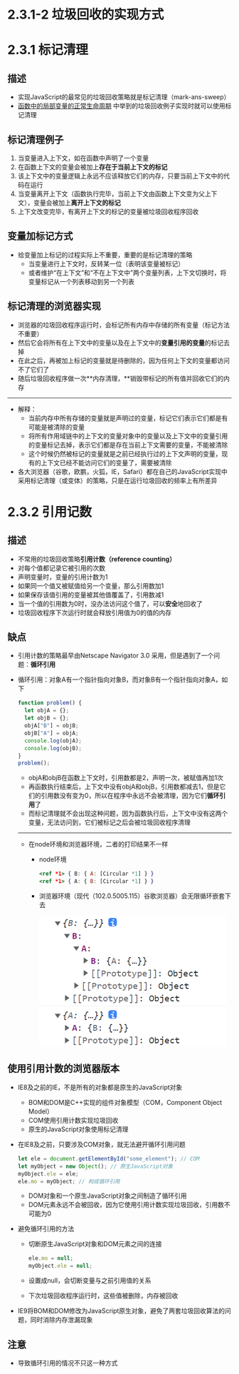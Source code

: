 # 2.3.1-2 垃圾回收的实现方式

# 2.3.1 标记清理

## 描述

- 实现JavaScript的最常见的垃圾回收策略就是标记清理（mark-ans-sweep）
- [函数中的局部变量的正常生命周期](../%E5%8F%98%E9%87%8F%E3%80%81%E4%BD%9C%E7%94%A8%E5%9F%9F%E4%B8%8E%E5%86%85%E5%AD%98%203f42d13992b54b3b84d87f40a65c7434.md) 中举到的垃圾回收例子实现时就可以使用标记清理

## 标记清理例子

1. 当变量进入上下文，如在函数中声明了一个变量
2. 在函数上下文的变量会被加上**存在于当前上下文的标记**
3. 该上下文中的变量逻辑上永远不应该释放它们的内存，只要当前上下文中的代码在运行
4. 当变量离开上下文（函数执行完毕，当前上下文由函数上下文变为父上下文），变量会被加上**离开上下文的标记**
5. 上下文改变完毕，有离开上下文的标记的变量被垃圾回收程序回收

## 变量加标记方式

- 给变量加上标记的过程实际上不重要，重要的是标记清理的策略
    - 当变量进行上下文时，反转某一位（表明该变量被标记）
    - 或者维护“在上下文”和“不在上下文中”两个变量列表，上下文切换时，将变量标记从一个列表移动到另一个列表

## 标记清理的浏览器实现

- 浏览器的垃圾回收程序运行时，会标记所有内存中存储的所有变量（标记方法不重要）
- 然后它会将所有在上下文中的变量以及在上下文中的**变量引用的变量**的标记去掉
- 在此之后，再被加上标记的变量就是待删除的，因为任何上下文的变量都访问不了它们了
- 随后垃圾回收程序做一次**内存清理，**销毁带标记的所有值并回收它们的内存

---

- 解释：
    - 当前内存中所有存储的变量就是声明过的变量，标记它们表示它们都是有可能是被清除的变量
    - 将所有作用域链中的上下文的变量对象中的变量以及上下文中的变量引用的变量标记去掉，表示它们都是存在当前上下文需要的变量，不能被清除
    - 这个时候仍然被标记的变量就是之前已经执行过的上下文声明的变量，现有的上下文已经不能访问它们的变量了，需要被清除
- 各大浏览器（谷歌，欧鹏，火狐，IE，Safari）都在自己的JavaScript实现中采用标记清理（或变体）的策略，只是在运行垃圾回收的频率上有所差异

# 2.3.2 引用记数

## 描述

- 不常用的垃圾回收策略**引用计数（reference counting）**
- 对每个值都记录它被引用的次数
- 声明变量时，变量的引用计数为1
- 如果同一个值又被赋值给另一个变量，那么引用数加1
- 如果保存该值引用的变量被其他值覆盖了，引用数减1
- 当一个值的引用数为0时，没办法访问这个值了，可以**安全**地回收了
- 垃圾回收程序下次运行时就会释放引用值为0的值的内存

## 缺点

- 引用计数的策略最早由Netscape Navigator 3.0 采用，但是遇到了一个问题：**循环引用**
- 循环引用：对象A有一个指针指向对象B，而对象B有一个指针指向对象A，如下
    
    ```jsx
    function problem() {
      let objA = {};
      let objB = {};
      objA["B"] = objB;
      objB["A"] = objA;
      console.log(objA);
      console.log(objB);
    }
    problem();
    ```
    
    - objA和objB在函数上下文时，引用数都是2，声明一次，被赋值再加1次
    - 再函数执行结束后，上下文中没有objA和objB，引用数都减去1，但是它们的引用数没有变为0，所以在程序中永远不会被清理，因为它们**循环引用**了
    - 而标记清理就不会出现这种问题，因为函数执行后，上下文中没有这两个变量，无法访问到，它们被标记之后会被垃圾回收程序清理
    
    ---
    
    - 在node环境和浏览器环境，二者的打印结果不一样
        - node环境
            
            ```jsx
            <ref *1> { B: { A: [Circular *1] } }
            <ref *1> { A: { B: [Circular *1] } }
            ```
            
        - 浏览器环境（现代（102.0.5005.115）谷歌浏览器）会无限循环嵌套下去
            
            ![Untitled](2%203%201-2%20%E5%9E%83%E5%9C%BE%E5%9B%9E%E6%94%B6%E7%9A%84%E5%AE%9E%E7%8E%B0%E6%96%B9%E5%BC%8F%20bc51e9b30ffb4df190b7eef94991d6c9/Untitled.png)
            

## 使用引用计数的浏览器版本

- IE8及之前的IE，不是所有的对象都是原生的JavaScript对象
    - BOM和DOM是C++实现的组件对象模型（COM，Component Object Model）
    - COM使用引用计数实现垃圾回收
    - 原生的JavaScript对象使用标记清理
- 在IE8及之前，只要涉及COM对象，就无法避开循环引用问题
    
    ```jsx
    let ele = document.getElementById("some_element"); // COM
    let myObject = new Object(); // 原生JavaScript对象
    myObject.ele = ele; 
    ele.mo = myObject; // 构成循环引用
    ```
    
    - DOM对象和一个原生JavaScript对象之间制造了循环引用
    - DOM元素永远不会被回收，因为它使用引用计数实现垃圾回收，引用数不可能为0
- 避免循环引用的方法
    - 切断原生JavaScript对象和DOM元素之间的连接
        
        ```jsx
        ele.mo = null;
        myObject.ele = null;
        ```
        
    - 设置成null，会切断变量与之前引用值的关系
    - 下次垃圾回收程序运行时，这些值被删除，内存被回收
- IE9将BOM和DOM修改为JavaScript原生对象，避免了两套垃圾回收算法的问题，同时消除内存泄漏现象

## 注意

- 导致循环引用的情况不只这一种方式